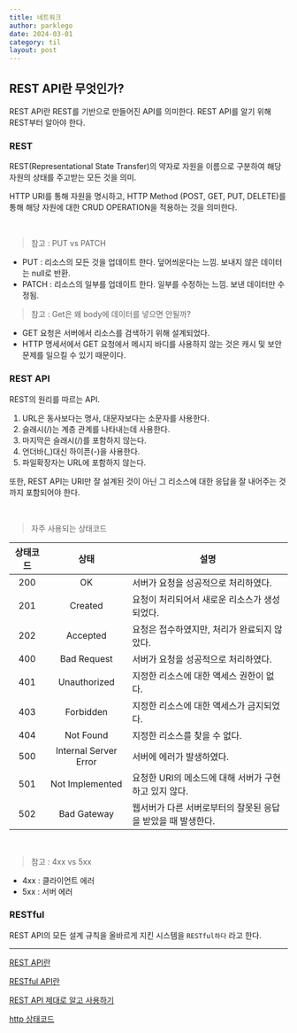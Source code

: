 ```yaml
---
title: 네트워크
author: parklego
date: 2024-03-01
category: til
layout: post
---
```


## REST API란 무엇인가?

REST API란 REST를 기반으로 만들어진 API를 의미한다. REST API를 알기 위해 REST부터 알아야 한다.

### REST

REST(Representational State Transfer)의 약자로 자원을 이름으로 구분하여 해당 자원의 상태를 주고받는 모든 것을 의미.

HTTP URI를 통해 자원을 명시하고, HTTP Method (POST, GET, PUT, DELETE)를 통해 해당 자원에 대한 CRUD OPERATION을 적용하는 것을 의미한다.

<br/>

> 참고 : PUT vs PATCH

- PUT : 리소스의 모든 것을 업데이트 한다. 덮어씌운다는 느낌. 보내지 않은 데이터는 null로 반환.
- PATCH : 리소스의 일부를 업데이트 한다. 일부를 수정하는 느낌. 보낸 데이터만 수정됨.

> 참고 : Get은 왜 body에 데이터를 넣으면 안될까?

- GET 요청은 서버에서 리소스를 검색하기 위해 설계되었다.
- HTTP 명세서에서 GET 요청에서 메시지 바디를 사용하지 않는 것은 캐시 및 보안 문제를 일으킬 수 있기 때문이다.

### REST API

REST의 원리를 따르는 API.

1. URL은 동사보다는 명사, 대문자보다는 소문자를 사용한다.
2. 슬래시(/)는 계층 관계를 나타내는데 사용한다.
3. 마지막은 슬래시(/)를 포함하지 않는다.
4. 언더바(\_)대신 하이픈(-)을 사용한다.
5. 파일확장자는 URL에 포함하지 않는다.

또한, REST API는 URI만 잘 설계된 것이 아닌 그 리소스에 대한 응답을 잘 내어주는 것까지 포함되어야 한다.

<br/>

> 자주 사용되는 상태코드

| 상태코드 |         상태          | 설명                                                         |
| :------: | :-------------------: | ------------------------------------------------------------ |
|   200    |          OK           | 서버가 요청을 성공적으로 처리하였다.                         |
|   201    |        Created        | 요청이 처리되어서 새로운 리소스가 생성되었다.                |
|   202    |       Accepted        | 요청은 접수하였지만, 처리가 완료되지 않았다.                 |
|   400    |      Bad Request      | 서버가 요청을 성공적으로 처리하였다.                         |
|   401    |     Unauthorized      | 지정한 리소스에 대한 액세스 권한이 없다.                     |
|   403    |       Forbidden       | 지정한 리소스에 대한 액세스가 금지되었다.                    |
|   404    |       Not Found       | 지정한 리소스를 찾을 수 없다.                                |
|   500    | Internal Server Error | 서버에 에러가 발생하였다.                                    |
|   501    |    Not Implemented    | 요청한 URI의 메소드에 대해 서버가 구현하고 있지 않다.        |
|   502    |      Bad Gateway      | 웹서버가 다른 서버로부터의 잘못된 응답을 받았을 때 발생한다. |

<br/>

> 참고 : 4xx vs 5xx

- 4xx : 클라이언트 에러
- 5xx : 서버 에러

### RESTful

REST API의 모든 설계 규칙을 올바르게 지킨 시스템을 `RESTful하다` 라고 한다.

---

[REST API란](https://khj93.tistory.com/entry/%EB%84%A4%ED%8A%B8%EC%9B%8C%ED%81%AC-REST-API%EB%9E%80-REST-RESTful%EC%9D%B4%EB%9E%80)

[RESTful API란](https://velog.io/@somday/RESTful-API-%EC%9D%B4%EB%9E%80)

[REST API 제대로 알고 사용하기](https://meetup.nhncloud.com/posts/92)

[http 상태코드](https://hongong.hanbit.co.kr/http-%EC%83%81%ED%83%9C-%EC%BD%94%EB%93%9C-%ED%91%9C-1xx-5xx-%EC%A0%84%EC%B2%B4-%EC%9A%94%EC%95%BD-%EC%A0%95%EB%A6%AC/)
